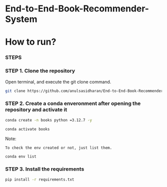 # End-to-End-Book-Recommender-System

# How to run?
### STEPS

### STEP 1. Clone the repository

Open terminal, and execute the git clone command. 

```bash 
git clone https://github.com/anulsasidharan/End-to-End-Book-Recommender-System.git
```

### STEP 2. Create a conda enveronment after opening the repository and activate it

```bash
conda create -n books python =3.12.7 -y
```

```bash
conda activate books
```

Note:

    To check the env created or not, just list them. 
    
```bash
conda env list
```

### STEP 3. Install the requirements

```bash
pip install -r requirements.txt
```

